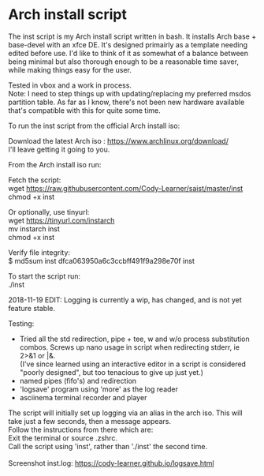 
# Arch install script

The inst script is my Arch install script written in bash. It installs Arch base + base-devel with an xfce DE. It's designed primairly as a template needing edited before use. 
I'd like to think of it as somewhat of a balance between being minimal but also thorough enough to be a reasonable time saver, while making things easy for the user. <br>

Tested in vbox and a work in process.<br>
Note: I need to step things up with updating/replacing my preferred msdos partition table. As far as I know, there's not been new hardware 
available that's compatible with this for quite some time.

To run the inst script from the official Arch install iso:

Download the latest Arch iso : https://www.archlinux.org/download/ <br>
I'll leave getting it going to you.

From the Arch install iso run:

Fetch the script: <br>
 wget https://raw.githubusercontent.com/Cody-Learner/saist/master/inst <br>
 chmod +x inst

Or optionally, use tinyurl: <br>
 wget https://tinyurl.com/instarch <br> 
 mv instarch inst <br> 
 chmod +x inst

Verify file integrity: <br>
 $ md5sum inst
dfca063950a6c3ccbff491f9a298e70f  inst

To start the script run: <br>
 ./inst

2018-11-19 EDIT: Logging is currently a wip, has changed, and is not yet feature stable.<br>

Testing:
 * Tried all the std redirection, pipe + tee, w and w/o process substitution combos. Screws up nano usage in script when redirecting stderr, ie 2>&1 or |&. <br>
   (I've since learned using an interactive editor in a script is considered "poorly designed", but too tenacious to give up just yet.) <br>
 * named pipes (fifo's) and redirection <br>
 * 'logsave' program using 'more' as the log reader <br>
 * asciinema terminal recorder and player <br>


The script will initially set up logging via an alias in the arch iso. This will take just a few seconds, then a message appears. <br>
Follow the instructions from there which are: <br>
Exit the terminal or source .zshrc. <br>
Call the script using 'inst', rather than './inst' the second time.
<br>
<br>
Screenshot inst.log: https://cody-learner.github.io/logsave.html
